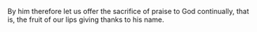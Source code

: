 By him therefore let us offer the sacrifice of praise to God continually, that is, the fruit of our lips giving thanks to his name.
